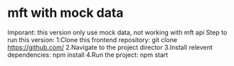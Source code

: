 # mft with mock data
Imporant: this version only use mock data, not working with mft api
Step to run this version:
1:Clone this frontend repository: git clone https://github.com/
2.Navigate to the project director
3.Install relevent dependencies: npm install
4.Run the project: npm start
